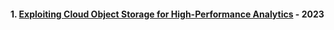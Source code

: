 #### 1. [Exploiting Cloud Object Storage for High-Performance Analytics](/papers/umbra-anyblob) - 2023

